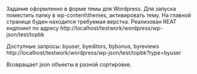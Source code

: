 Задание оформленно в форме темы для Wordpress. 
Для запуска поместить папку в wp-content\themes, активировать тему.
На главной странице буден находится требуемая верстка.
Реализован REAT ендпоинт по адресу http://localhost/testwork/wordpress/wp-json/test/topbk

Доступные запросы: byuser, byeditors, bybonus, byreviews
http://localhost/testwork/wordpress/wp-json/test/topbk?type=byuser

Возвращает json объекты в разной сортировке.
